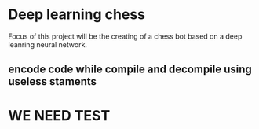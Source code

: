 # Deep learning chess

Focus of this project will be the creating of a chess bot based on a deep leanring neural network.

## encode code while compile and decompile using useless staments



# WE NEED TEST

